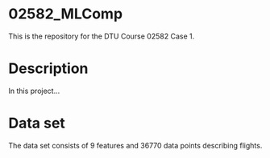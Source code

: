 # 02582_MLComp
This is the repository for the DTU Course 02582 Case 1.
# Description
In this project...
# Data set
The data set consists of  9 features and 36770 data points describing flights. 
